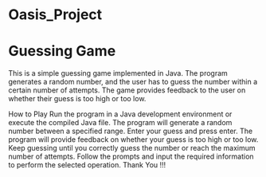 # Oasis_Project
# Guessing Game
This is a simple guessing game implemented in Java. The program generates a random number, and the user has to guess the number within a certain number of attempts. The game provides feedback to the user on whether their guess is too high or too low.

How to Play
Run the program in a Java development environment or execute the compiled Java file.
The program will generate a random number between a specified range.
Enter your guess and press enter.
The program will provide feedback on whether your guess is too high or too low.
Keep guessing until you correctly guess the number or reach the maximum number of attempts.
Follow the prompts and input the required information to perform the selected operation.
Thank You !!!
